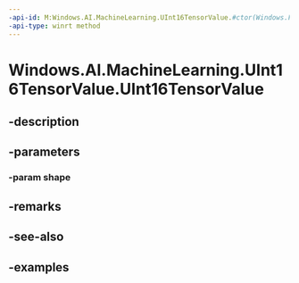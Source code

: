 ```yaml
---
-api-id: M:Windows.AI.MachineLearning.UInt16TensorValue.#ctor(Windows.Foundation.Collections.IVectorView{System.Int64})
-api-type: winrt method
---
```


<!-- Method syntax.
public UInt16TensorValue.UInt16TensorValue(IVectorView<Int64> shape)
-->

# Windows.AI.MachineLearning.UInt16TensorValue.UInt16TensorValue

## -description

## -parameters
### -param shape

## -remarks

## -see-also

## -examples

